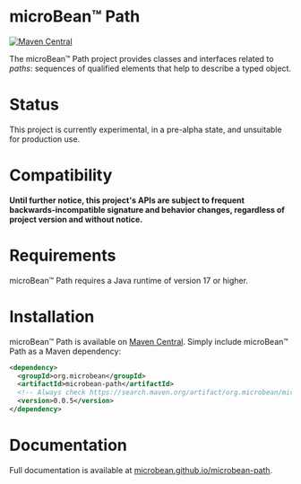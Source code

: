 # microBean™ Path

[![Maven Central](https://maven-badges.herokuapp.com/maven-central/org.microbean/microbean-path/badge.svg)](https://maven-badges.herokuapp.com/maven-central/org.microbean/microbean-path)

The microBean™ Path project provides classes and interfaces related to
_paths_: sequences of qualified elements that help to describe a typed
object.

# Status

This project is currently experimental, in a pre-alpha state, and
unsuitable for production use.

# Compatibility

**Until further notice, this project's APIs are subject to frequent
backwards-incompatible signature and behavior changes, regardless of
project version and without notice.**

# Requirements

microBean™ Path requires a Java runtime of version 17 or higher.

# Installation

microBean™ Path is available on [Maven
Central](https://search.maven.org/).  Simply include microBean™ Path
as a Maven dependency:

```xml
<dependency>
  <groupId>org.microbean</groupId>
  <artifactId>microbean-path</artifactId>
  <!-- Always check https://search.maven.org/artifact/org.microbean/microbean-path for up-to-date available versions. -->
  <version>0.0.5</version>
</dependency>
```

# Documentation

Full documentation is available at
[microbean.github.io/microbean-path](https://microbean.github.io/microbean-path/).
